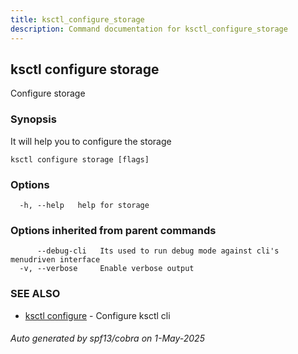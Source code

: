 ```yaml
---
title: ksctl_configure_storage
description: Command documentation for ksctl_configure_storage
---
```


## ksctl configure storage

Configure storage

### Synopsis

It will help you to configure the storage

```
ksctl configure storage [flags]
```

### Options

```
  -h, --help   help for storage
```

### Options inherited from parent commands

```
      --debug-cli   Its used to run debug mode against cli's menudriven interface
  -v, --verbose     Enable verbose output
```

### SEE ALSO

* [ksctl configure](ksctl_configure.md)	 - Configure ksctl cli

###### Auto generated by spf13/cobra on 1-May-2025
